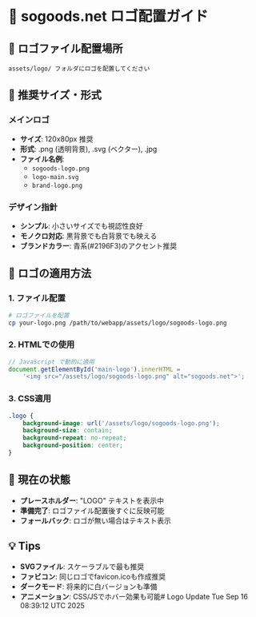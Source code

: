 # 🎨 sogoods.net ロゴ配置ガイド

## 📁 ロゴファイル配置場所

```
assets/logo/ フォルダにロゴを配置してください
```

## 📐 推奨サイズ・形式

### **メインロゴ**
- **サイズ**: 120x80px 推奨
- **形式**: .png (透明背景), .svg (ベクター), .jpg
- **ファイル名例**: 
  - `sogoods-logo.png`
  - `logo-main.svg` 
  - `brand-logo.png`

### **デザイン指針**
- **シンプル**: 小さいサイズでも視認性良好
- **モノクロ対応**: 黒背景でも白背景でも映える
- **ブランドカラー**: 青系(#2196F3)のアクセント推奨

## 🔧 ロゴの適用方法

### **1. ファイル配置**
```bash
# ロゴファイルを配置
cp your-logo.png /path/to/webapp/assets/logo/sogoods-logo.png
```

### **2. HTMLでの使用**
```javascript
// JavaScript で動的に適用
document.getElementById('main-logo').innerHTML = 
    '<img src="/assets/logo/sogoods-logo.png" alt="sogoods.net">';
```

### **3. CSS適用**
```css
.logo {
    background-image: url('/assets/logo/sogoods-logo.png');
    background-size: contain;
    background-repeat: no-repeat;
    background-position: center;
}
```

## 🎯 現在の状態

- **プレースホルダー**: "LOGO" テキストを表示中
- **準備完了**: ロゴファイル配置後すぐに反映可能
- **フォールバック**: ロゴが無い場合はテキスト表示

## 💡 Tips

- **SVGファイル**: スケーラブルで最も推奨
- **ファビコン**: 同じロゴでfavicon.icoも作成推奨
- **ダークモード**: 将来的に白バージョンも準備
- **アニメーション**: CSS/JSでホバー効果も可能# Logo Update Tue Sep 16 08:39:12 UTC 2025
